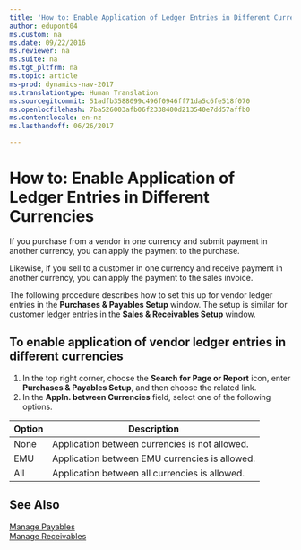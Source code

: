 ```yaml
---
title: 'How to: Enable Application of Ledger Entries in Different Currencies'
author: edupont04
ms.custom: na
ms.date: 09/22/2016
ms.reviewer: na
ms.suite: na
ms.tgt_pltfrm: na
ms.topic: article
ms-prod: dynamics-nav-2017
ms.translationtype: Human Translation
ms.sourcegitcommit: 51adfb3588099c496f0946ff71da5c6fe518f070
ms.openlocfilehash: 7ba526003afb06f2338400d213540e7dd57affb0
ms.contentlocale: en-nz
ms.lasthandoff: 06/26/2017

---
```


# <a name="how-to-enable-application-of-ledger-entries-in-different-currencies"></a>How to: Enable Application of Ledger Entries in Different Currencies
If you purchase from a vendor in one currency and submit payment in another currency, you can apply the payment to the purchase.

Likewise, if you sell to a customer in one currency and receive payment in another currency, you can apply the payment to the sales invoice.

The following procedure describes how to set this up for vendor ledger entries in the **Purchases & Payables Setup** window. The setup is similar for customer ledger entries in the **Sales & Receivables Setup** window.

## <a name="to-enable-application-of-vendor-ledger-entries-in-different-currencies"></a>To enable application of vendor ledger entries in different currencies
1. In the top right corner, choose the **Search for Page or Report** icon, enter **Purchases & Payables Setup**, and then choose the related link.
2. In the **Appln. between Currencies** field, select one of the following options.

|Option |Description |
|-------|------------|
|None|Application between currencies is not allowed.|
|EMU|Application between EMU currencies is allowed.|
|All|Application between all currencies is allowed.

## <a name="see-also"></a>See Also  
[Manage Payables](payables-manage-payables.md)  
[Manage Receivables](receivables-manage-receivables.md)

